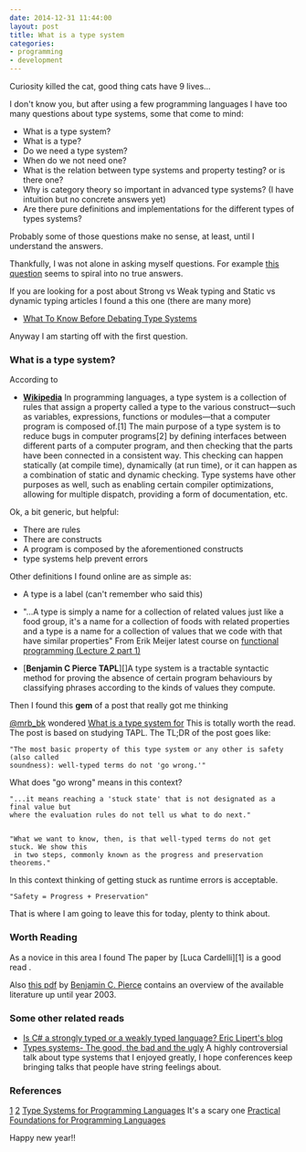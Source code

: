 ```yaml
---
date: 2014-12-31 11:44:00
layout: post
title: What is a type system
categories:
- programming 
- development
---
```


Curiosity killed the cat, good thing cats have 9 lives...


I don't know you, but after using a few programming languages I have too many questions about type systems, some that come to mind:

* What is a type system? 
* What is a type?
* Do we need a type system? 
* When do we not need one?
* What is the relation between type systems and property testing? or is there one?
* Why is category theory so important in advanced type systems? (I have intuition but no concrete answers yet) 
* Are there pure definitions and implementations for the different types of types systems?

Probably some of those questions make no sense, at least, until I understand the answers.

Thankfully, I was not alone in asking myself questions. For example [this question](http://lambda-the-ultimate.org/node/412) seems to spiral into no true answers. 

If you are looking for a post about  Strong vs Weak typing and Static vs dynamic typing articles I found a this one (there are many more)

* [What To Know Before Debating Type Systems](https://cdsmith.wordpress.com/2011/01/09/an-old-article-i-wrote/)


Anyway I am starting off with the first question.

### What is a type system?

According to

* [**Wikipedia**](http://en.wikipedia.org/wiki/Type_system#cite_note-FOOTNOTECardelli20041-2) In programming languages, a type system is a collection of rules that assign a property called a type to the various construct—​such as variables, expressions, functions or modules—​that a computer program is composed of.[1] The main purpose of a type system is to reduce bugs in computer programs[2] by defining interfaces between different parts of a computer program, and then checking that the parts have been connected in a consistent way. This checking can happen statically (at compile time), dynamically (at run time), or it can happen as a combination of static and dynamic checking. Type systems have other purposes as well, such as enabling certain compiler optimizations, allowing for multiple dispatch, providing a form of documentation, etc.

Ok, a bit generic, but helpful:

* There are rules 
* There are constructs
* A program is composed by the aforementioned constructs
* type systems help prevent errors


Other definitions I found online are as simple as:

* A type is a label (can't remember who said this)
* "...A type is simply a name for a collection of related values just like a food group, it's a name for a collection of foods with related properties
and a type is a name for a collection of values that we code with
that have similar properties" From Erik Meijer latest course on [functional programming (Lecture 2 part 1)](https://courses.edx.org/courses/DelftX/FP101x/3T2014/info)

* [**Benjamin C Pierce TAPL**][]A type system is a tractable syntactic method for proving the absence of certain program behaviours by classifying phrases according to the kinds of values they compute. 

Then I found this **gem** of a post that really got me thinking

[@mrb_bk](http://twitter.com/mrb_bk) wondered [What is a type system for](http://michaelrbernste.in/2014/02/17/what-is-a-type-system-for.html) This is totally worth the read. The post is based on studying TAPL. The TL;DR of the post goes like:
 
    "The most basic property of this type system or any other is safety (also called 
    soundness): well-typed terms do not 'go wrong.'"

What does "go wrong" means in this context?

    "...it means reaching a 'stuck state' that is not designated as a final value but 
    where the evaluation rules do not tell us what to do next."


    "What we want to know, then, is that well-typed terms do not get stuck. We show this
     in two steps, commonly known as the progress and preservation theorems."

In this context thinking of getting stuck as runtime errors is acceptable.

    "Safety = Progress + Preservation"

That is where I am going to leave this for today, plenty to think about. 

### Worth Reading

As a novice in this area I found The paper by [Luca Cardelli][1] is a good read .

Also [this pdf](http://www.cis.upenn.edu/~bcpierce/papers/tng-lics2003-slides.pdf) by [Benjamin C. Pierce](http://www.cis.upenn.edu/~bcpierce/) contains an overview of the available literature up until year 2003. 

### Some other related reads


* [Is C# a strongly typed or a weakly typed language? Eric Lipert's blog](http://blogs.msdn.com/b/ericlippert/archive/2012/10/15/is-c-a-strongly-typed-or-a-weakly-typed-language.aspx)
* [Types systems- The good, the bad and the ugly](https://www.youtube.com/watch?v=SWTWkYbcWU0) A highly controversial talk about type systems that I enjoyed greatly, I hope conferences keep bringing talks that people have string feelings about. 

### References

[1](http://www.cis.upenn.edu/~bcpierce/tapl/)
[2](http://lucacardelli.name/Papers/TypeSystems.pdf)
[Type Systems for Programming Languages](http://www.cs.cmu.edu/~rwh/misc/tspl.pdf) It's a scary one 
[Practical Foundations for Programming Languages](http://www.cs.cmu.edu/~rwh/plbook/book.pdf)


Happy new year!! 